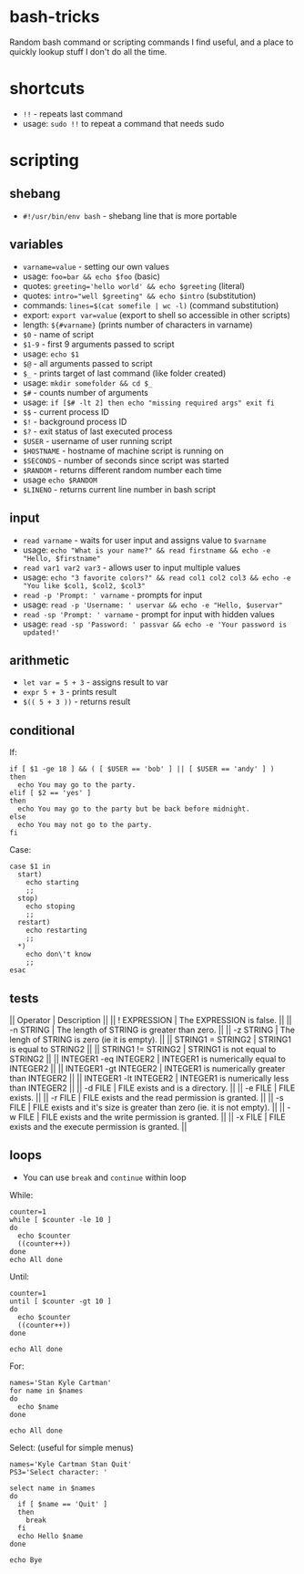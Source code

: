 # bash-tricks
Random bash command or scripting commands I find useful, and a place to quickly lookup stuff I don't do all the time.

# shortcuts
 * `!!` - repeats last command
  * usage: `sudo !!` to repeat a command that needs sudo

# scripting
## shebang
 * `#!/usr/bin/env bash` - shebang line that is more portable

## variables
 * `varname=value` - setting our own values
  * usage: `foo=bar && echo $foo` (basic)
  * quotes: `greeting='hello world' && echo $greeting` (literal)
  * quotes: `intro="well $greeting" && echo $intro` (substitution)
  * commands: `lines=$(cat somefile | wc -l)` (command substitution)
  * export: `export var=value` (export to shell so accessible in other scripts)
  * length: `${#varname}` (prints number of characters in varname)
 * `$0` - name of script
 * `$1-9` - first 9 arguments passed to script
  * usage: `echo $1`
 * `$@` - all arguments passed to script
 * `$_` - prints target of last command (like folder created)
  * usage: `mkdir somefolder && cd $_`
 * `$#` - counts number of arguments
  * usage: `if [$# -lt 2] then echo "missing required args" exit fi`
 * `$$` - current process ID
 * `$!` - background process ID
 * `$?` - exit status of last executed process
 * `$USER` - username of user running script
 * `$HOSTNAME` - hostname of machine script is running on
 * `$SECONDS` - number of seconds since script was started
 * `$RANDOM` - returns different random number each time
  * usage `echo $RANDOM`
 * `$LINENO` - returns current line number in bash script

## input
 * `read varname` - waits for user input and assigns value to `$varname`
  * usage: `echo "What is your name?" && read firstname && echo -e "Hello, $firstname"`
 * `read var1 var2 var3` - allows user to input multiple values
  * usage: `echo "3 favorite colors?" && read col1 col2 col3 && echo -e "You like $col1, $col2, $col3"`
 * `read -p 'Prompt: ' varname` - prompts for input
  * usage: `read -p 'Username: ' uservar && echo -e "Hello, $uservar"`
 * `read -sp 'Prompt: ' varname` - prompt for input with hidden values
  * usage: `read -sp 'Password: ' passvar && echo -e 'Your password is updated!'`

## arithmetic
 * `let var = 5 + 3` - assigns result to var
 * `expr 5 + 3` - prints result
 * `$(( 5 + 3 ))` - returns result

## conditional
If: 
```
if [ $1 -ge 18 ] && ( [ $USER == 'bob' ] || [ $USER == 'andy' ] )
then
  echo You may go to the party.
elif [ $2 == 'yes' ]
then
  echo You may go to the party but be back before midnight.
else
  echo You may not go to the party.
fi
```

Case:
```
case $1 in
  start)
    echo starting
    ;;
  stop)
    echo stoping
    ;;
  restart)
    echo restarting
    ;;
  *)
    echo don\'t know
    ;;
esac
```

## tests
|| Operator	| Description ||
|| ! EXPRESSION	| The EXPRESSION is false. ||
|| -n STRING	| The length of STRING is greater than zero. ||
|| -z STRING	| The lengh of STRING is zero (ie it is empty). ||
|| STRING1 = STRING2	| STRING1 is equal to STRING2 ||
|| STRING1 != STRING2	| STRING1 is not equal to STRING2 ||
|| INTEGER1 -eq INTEGER2	| INTEGER1 is numerically equal to INTEGER2 ||
|| INTEGER1 -gt INTEGER2	| INTEGER1 is numerically greater than INTEGER2 ||
|| INTEGER1 -lt INTEGER2	| INTEGER1 is numerically less than INTEGER2 ||
|| -d FILE	| FILE exists and is a directory. ||
|| -e FILE	| FILE exists. ||
|| -r FILE	| FILE exists and the read permission is granted. ||
|| -s FILE	| FILE exists and it's size is greater than zero (ie. it is not empty). ||
|| -w FILE	| FILE exists and the write permission is granted. ||
|| -x FILE	| FILE exists and the execute permission is granted. ||

## loops
 * You can use `break` and `continue` within loop

While:
```
counter=1
while [ $counter -le 10 ]
do
  echo $counter
  ((counter++))
done
echo All done
```

Until:
```
counter=1
until [ $counter -gt 10 ]
do
  echo $counter
  ((counter++))
done

echo All done
```

For:
```
names='Stan Kyle Cartman'
for name in $names
do
  echo $name
done

echo All done
```

Select: (useful for simple menus)
```
names='Kyle Cartman Stan Quit'
PS3='Select character: '

select name in $names
do
  if [ $name == 'Quit' ]
  then
    break
  fi
  echo Hello $name
done

echo Bye
```
